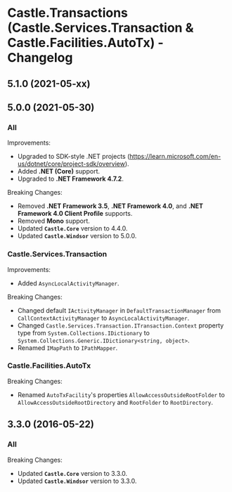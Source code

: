 # Castle.Transactions (Castle.Services.Transaction &amp; Castle.Facilities.AutoTx) - Changelog


## 5.1.0 (2021-05-xx)


## 5.0.0 (2021-05-30)

### All

Improvements:
- Upgraded to SDK-style .NET projects
  (https://learn.microsoft.com/en-us/dotnet/core/project-sdk/overview).
- Added **.NET (Core)** support.
- Upgraded to **.NET Framework 4.7.2**.

Breaking Changes:
- Removed **.NET Framework 3.5**, **.NET Framework 4.0**, and **.NET Framework 4.0 Client Profile** supports.
- Removed **Mono** support.
- Updated **`Castle.Core`** version to 4.4.0.
- Updated **`Castle.Windsor`** version to 5.0.0.

### Castle.Services.Transaction

Improvements:
- Added ```AsyncLocalActivityManager```.

Breaking Changes:
- Changed default ```IActivityManager``` in ```DefaultTransactionManager``` from ```CallContextActivityManager``` to ```AsyncLocalActivityManager```.
- Changed ```Castle.Services.Transaction.ITransaction.Context``` property type from ```System.Collections.IDictionary``` to ```System.Collections.Generic.IDictionary<string, object>```.
- Renamed ```IMapPath``` to ```IPathMapper```.

### Castle.Facilities.AutoTx

Breaking Changes:
- Renamed ```AutoTxFacility```'s properties ```AllowAccessOutsideRootFolder``` to ```AllowAccessOutsideRootDirectory``` and ```RootFolder``` to ```RootDirectory```.


## 3.3.0 (2016-05-22)

### All

Breaking Changes:
- Updated **`Castle.Core`** version to 3.3.0.
- Updated **`Castle.Windsor`** version to 3.3.0.
